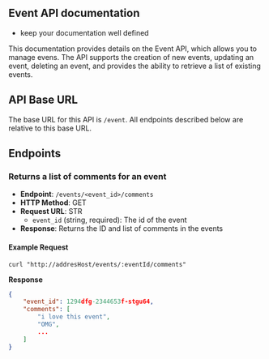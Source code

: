 ## Event API documentation

* keep your documentation well defined

This documentation provides details on the Event API, which allows you to manage evens. The API supports the creation of new events, updating an event, deleting an event, and  provides the ability to retrieve a list of existing events.

## API Base URL

The base URL for this API is `/event`. All endpoints described below are relative to this base URL.

## Endpoints

### Returns a list of comments for an event

- **Endpoint**: `/events/<event_id>/comments`
- **HTTP Method**: GET
- **Request URL**: STR
  - `event_id` (string, required): The id of the event
- **Response**: Returns the ID and list of comments in the events

#### Example Request

    curl "http://addresHost/events/:eventId/comments"

**Response**

```json
{
    "event_id": 1294dfg-2344653f-stgu64,
    "comments": [
        "i love this event",
        "OMG",
        ...
    ]
}
```
